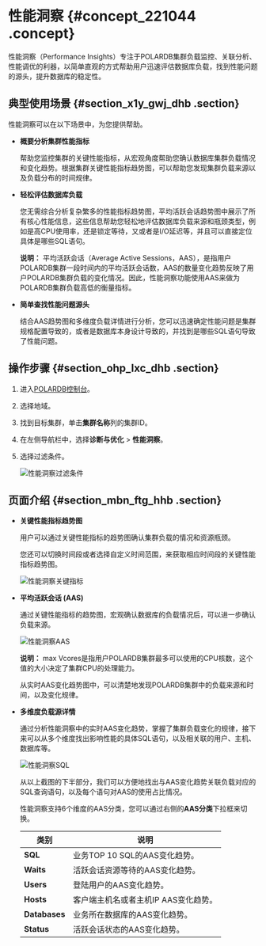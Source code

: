 # 性能洞察 {#concept_221044 .concept}

性能洞察（Performance Insights）专注于POLARDB集群负载监控、关联分析、性能调优的利器，以简单直观的方式帮助用户迅速评估数据库负载，找到性能问题的源头，提升数据库的稳定性。

## 典型使用场景 {#section_x1y_gwj_dhb .section}

性能洞察可以在以下场景中，为您提供帮助。

-   **概要分析集群性能指标** 

    帮助您监控集群的关键性能指标，从宏观角度帮助您确认数据库集群负载情况和变化趋势。根据集群关键性能指标趋势图，可以帮助您发现集群负载来源以及负载分布的时间规律。

-   **轻松评估数据库负载** 

    您无需综合分析复杂繁多的性能指标趋势图，平均活跃会话趋势图中展示了所有核心性能信息，这些信息帮助您轻松地评估数据库负载来源和瓶颈类型，例如是高CPU使用率，还是锁定等待，又或者是I/O延迟等，并且可以直接定位具体是哪些SQL语句。

    **说明：** 平均活跃会话（Average Active Sessions，AAS），是指用户POLARDB集群一段时间内的平均活跃会话数，AAS的数量变化趋势反映了用户POLARDB集群负载的变化情况。因此，性能洞察功能使用AAS来做为POLARDB集群负载高低的衡量指标。

-   **简单查找性能问题源头** 

    结合AAS趋势图和多维度负载详情进行分析，您可以迅速确定性能问题是集群规格配置导致的，或者是数据库本身设计导致的，并找到是哪些SQL语句导致了性能问题。


## 操作步骤 {#section_ohp_lxc_dhb .section}

1.  进入[POLARDB控制台](https://polardb.console.aliyun.com/)。
2.  选择地域。
3.  找到目标集群，单击**集群名称**列的集群ID。
4.  在左侧导航栏中，选择**诊断与优化** \> **性能洞察**。
5.  选择过滤条件。

    ![性能洞察过滤条件](http://static-aliyun-doc.oss-cn-hangzhou.aliyuncs.com/assets/img/188501/155911569645852_zh-CN.jpg)


## 页面介绍 {#section_mbn_ftg_hhb .section}

-   **关键性能指标趋势图** 

    用户可以通过关键性能指标的趋势图确认集群负载的情况和资源瓶颈。

    您还可以切换时间段或者选择自定义时间范围，来获取相应时间段的关键性能指标趋势图。

    ![性能洞察关键指标](http://static-aliyun-doc.oss-cn-hangzhou.aliyuncs.com/assets/img/188501/155911569645853_zh-CN.jpg)

-   **平均活跃会话 \(AAS\)** 

    通过关键性能指标的趋势图，宏观确认数据库的负载情况后，可以进一步确认负载来源。

    ![性能洞察AAS](http://static-aliyun-doc.oss-cn-hangzhou.aliyuncs.com/assets/img/188501/155911569645854_zh-CN.jpg)

    **说明：** max Vcores是指用户POLARDB集群最多可以使用的CPU核数，这个值的大小决定了集群CPU的处理能力。

    从实时AAS变化趋势图中，可以清楚地发现POLARDB集群中的负载来源和时间，以及变化规律。

-   **多维度负载源详情** 

    通过分析性能洞察中的实时AAS变化趋势，掌握了集群负载变化的规律，接下来可以从多个维度找出影响性能的具体SQL语句，以及相关联的用户、主机、数据库等。

    ![性能洞察SQL](http://static-aliyun-doc.oss-cn-hangzhou.aliyuncs.com/assets/img/188501/155911569645855_zh-CN.jpg)

    从以上截图的下半部分，我们可以方便地找出与AAS变化趋势关联负载对应的SQL查询语句，以及每个语句对AAS的使用占比情况。

    性能洞察支持6个维度的AAS分类，您可以通过右侧的**AAS分类**下拉框来切换。

    |类别|说明|
    |--|--|
    |**SQL**|业务TOP 10 SQL的AAS变化趋势。|
    |**Waits**|活跃会话资源等待的AAS变化趋势。|
    |**Users**|登陆用户的AAS变化趋势。|
    |**Hosts**|客户端主机名或者主机IP AAS变化趋势。|
    |**Databases**|业务所在数据库的AAS变化趋势。|
    |**Status**|活跃会话状态的AAS变化趋势。|


